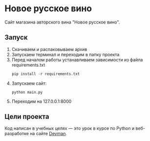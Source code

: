# Новое русское вино

Сайт магазина авторского вина "Новое русское вино".

## Запуск
1. Скачиваем и распаковываем архив 
2. Запускаем терминал и переходим в папку проекта
3. Перед началом работы устанавливаем зависимости из файла requirements.txt
   ```Python
   pip install -r requirements.txt
   ```
4. Запускаем сайт:
   ```
   python main.py
   ```
5. Переходим на 127.0.0.1:8000


## Цели проекта

Код написан в учебных целях — это урок в курсе по Python и веб-разработке на сайте [Devman](https://dvmn.org).

